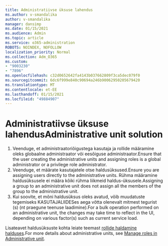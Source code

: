 ```yaml
---
title: Administratiivse üksuse lahendus
ms.author: v-smandalika
author: v-smandalika
manager: dansimp
ms.date: 01/15/2021
ms.audience: Admin
ms.topic: article
ms.service: o365-administration
ROBOTS: NOINDEX, NOFOLLOW
localization_priority: Normal
ms.collection: Adm_O365
ms.custom:
- "9003230"
- "7896"
ms.openlocfilehash: c32d0652642fa4143b037662809f3ca5dec079f0
ms.sourcegitcommit: 6dc6f999e840c90694a246b90062950205679420
ms.translationtype: MT
ms.contentlocale: et-EE
ms.lasthandoff: 01/15/2021
ms.locfileid: "49884907"
---
```

# <a name="administrative-unit-solution"></a><span data-ttu-id="14fe9-102">Administratiivse üksuse lahendus</span><span class="sxs-lookup"><span data-stu-id="14fe9-102">Administrative unit solution</span></span>

1. <span data-ttu-id="14fe9-103">Veenduge, et administraatoriõigustega kasutaja ja rollide määramine oleks globaalne administraator või eesõiguse administraator.</span><span class="sxs-lookup"><span data-stu-id="14fe9-103">Ensure that the user creating the administrative units and assigning roles is a global administrator or a privilege role administrator.</span></span>
2. <span data-ttu-id="14fe9-104">Veenduge, et määrate kasutajatele otse haldusüksused.</span><span class="sxs-lookup"><span data-stu-id="14fe9-104">Ensure you are assigning users directly to the administrative units.</span></span> <span data-ttu-id="14fe9-105">Rühma määramine haldusüksusele ei määra kõiki rühma liikmeid haldus-üksusele.</span><span class="sxs-lookup"><span data-stu-id="14fe9-105">Assigning a group to an administrative unit does not assign all the members of the group to the administrative unit.</span></span>
3. <span data-ttu-id="14fe9-106">Kui soovite, et mõni haldusüksus oleks avatud, võib muudatuste tegemiseks KASUTAJALIIDESes aega võtta olenevalt mitmest tegurist (s) (nt praegune teenuse laadimine).</span><span class="sxs-lookup"><span data-stu-id="14fe9-106">For a bulk operation performed on an administrative unit, the changes may take time to reflect in the UI, depending on various factor(s) such as current service load.</span></span>

<span data-ttu-id="14fe9-107">Lisateavet haldusüksuste kohta leiate teemast [rollide haldamine halduses](https://docs.microsoft.com/azure/active-directory/roles/administrative-units).</span><span class="sxs-lookup"><span data-stu-id="14fe9-107">For more details about administrative units, see [Manage roles in Administrative unit](https://docs.microsoft.com/azure/active-directory/roles/administrative-units).</span></span>
